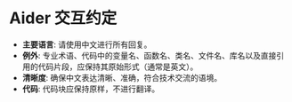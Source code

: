 # Aider 交互约定

- **主要语言**: 请使用中文进行所有回复。
- **例外**: 专业术语、代码中的变量名、函数名、类名、文件名、库名以及直接引用的代码片段，应保持其原始形式（通常是英文）。
- **清晰度**: 确保中文表达清晰、准确，符合技术交流的语境。
- **代码**: 代码块应保持原样，不进行翻译。
